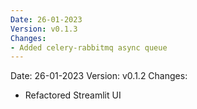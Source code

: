 ```yaml
---
Date: 26-01-2023
Version: v0.1.3
Changes:
- Added celery-rabbitmq async queue
---
```

Date: 26-01-2023
Version: v0.1.2
Changes:
- Refactored Streamlit UI